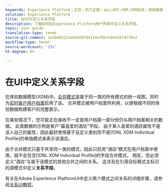 ```yaml
---
keywords: Experience Platform；主页；热门主题；api;API;XDM;XDM系统；体验数据模型；数据模型；ui；工作区；关系；字段；
solution: Experience Platform
title: 在UI中定义关系字段
description: 了解如何在Experience Platform用户界面中定义关系字段。
topic: user guide
translation-type: tm+mt
source-git-commit: 2e20403122e65d28f04114af9b7e8d41874f76e2
workflow-type: tm+mt
source-wordcount: '251'
ht-degree: 0%

---
```



# 在UI中定义关系字段

在体验数据模型(XDM)中，[合并模式](../../schema/composition.md#union)是属于同一类的所有模式的统一视图，同时为[实时客户用户档案](../../../profile/home.md)启用了该。 合并模式被用户档案所利用，以便根据不同的体验数据构建客户的完整表示。

在某些情况下，您可能正在接收不一定是用户档案一部分但仍与用户档案相关的数据。 此类数据的示例是客户“最喜爱的酒店”字段。 由于某人喜爱的酒店属性不是该人自己的属性，因此最好使用基于自定义类别而不是[!DNL XDM Individual Profile]的单独模式来表示该酒店。

由于合并模式只基于共享同一类的模式，因此只启用“酒店”模式在用户档案中使用，就不会包含[!DNL XDM Individual Profile]的字段合并模式。 相反，您必须定义“酒店”与属于该模式的其他合并之间的关系。 这涉及在引用目标模式主标识的源模式中定义&#x200B;**关系字段**。

有关在Adobe Experience PlatformUI中定义两个模式之间关系的详细步骤，请参阅[关系UI教程](../../tutorials/relationship-ui.md)。